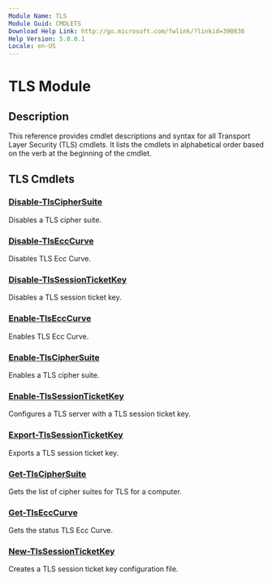 ```yaml
---
Module Name: TLS
Module Guid: CMDLETS
Download Help Link: http://go.microsoft.com/fwlink/?linkid=390836
Help Version: 5.0.0.1
Locale: en-US
---
```


# TLS Module
## Description
This reference provides cmdlet descriptions and syntax for all Transport Layer Security (TLS) cmdlets. It lists the cmdlets in alphabetical order based on the verb at the beginning of the cmdlet.

## TLS Cmdlets
### [Disable-TlsCipherSuite](disable-tlsciphersuite.md)
Disables a TLS cipher suite.

### [Disable-TlsEccCurve](disable-tlsecccurve.md)
Disables TLS Ecc Curve.

### [Disable-TlsSessionTicketKey](disable-tlssessionticketkey.md)
Disables a TLS session ticket key.

### [Enable-TlsEccCurve](enable-tlsecccurve.md)
Enables TLS Ecc Curve.

### [Enable-TlsCipherSuite](enable-tlsciphersuite.md)
Enables a TLS cipher suite.

### [Enable-TlsSessionTicketKey](enable-tlssessionticketkey.md)
Configures a TLS server with a TLS session ticket key.

### [Export-TlsSessionTicketKey](export-tlssessionticketkey.md)
Exports a TLS session ticket key.

### [Get-TlsCipherSuite](get-tlsciphersuite.md)
Gets the list of cipher suites for TLS for a computer.

### [Get-TlsEccCurve](get-tlsecccurve.md)
Gets the status TLS Ecc Curve.

### [New-TlsSessionTicketKey](new-tlssessionticketkey.md)
Creates a TLS session ticket key configuration file.


